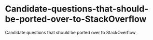 # Candidate-questions-that-should-be-ported-over-to-StackOverflow
Candidate questions that should be ported over to StackOverflow
